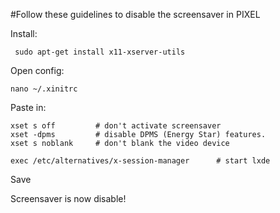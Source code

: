 #Follow these guidelines to disable the screensaver in PIXEL

Install:
```
 sudo apt-get install x11-xserver-utils
```
Open config:
```
nano ~/.xinitrc
```

Paste in:
```
xset s off         # don't activate screensaver
xset -dpms         # disable DPMS (Energy Star) features.
xset s noblank     # don't blank the video device

exec /etc/alternatives/x-session-manager      # start lxde
```
Save

Screensaver is now disable!

